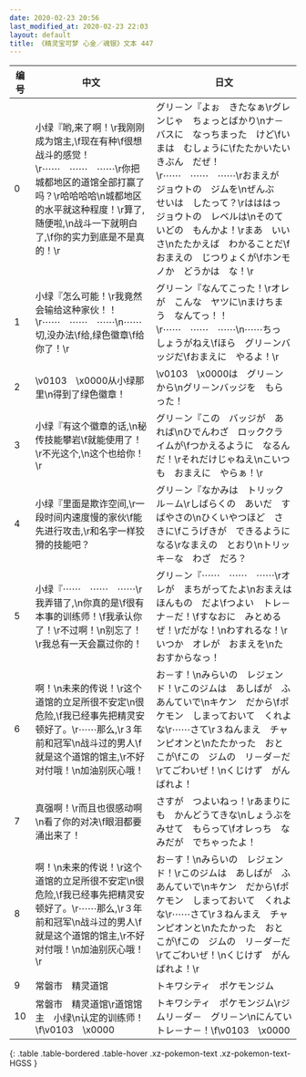 ```yaml
---
date: 2020-02-23 20:56
last_modified_at: 2020-02-23 22:03
layout: default
title: 《精灵宝可梦 心金／魂银》文本 447
---
```

| 编号 | 中文 | 日文 |
| ---- | ---- | ---- |
| 0 | 小绿『哟,来了啊！\r我刚刚成为馆主,\f现在有种\f很想战斗的感觉！\r⋯⋯　⋯⋯　⋯⋯\r你把城都地区的道馆全部打赢了吗？\r哈哈哈哈\n城都地区的水平就这种程度！\r算了,随便啦,\n战斗一下就明白了,\f你的实力到底是不是真的！\r | グリ－ン『よぉ　きたなぁ\rグレンじゃ　ちょっとばかり\nナ－バスに　なっちまった　けど\fいまは　むしょうに\fたたかいたい　きぶん　だぜ！\r⋯⋯　⋯⋯　⋯⋯\rおまえが　ジョウトの　ジムを\nぜんぶ　せいは　したって？\rはははっ　ジョウトの　レベルは\nそのていどの　もんかよ！\rまあ　いいさ\nたたかえば　わかることだ\fおまえの　じつりょくが\fホンモノか　どうかは　な！\r |
| 1 | 小绿『怎么可能！\r我竟然会输给这种家伙！！\r⋯⋯　⋯⋯　⋯⋯\n⋯⋯切,没办法\f给,绿色徽章\f给你了！\r | グリ－ン『なんてこった！\rオレが　こんな　ヤツに\nまけちまう　なんてっ！！\r⋯⋯　⋯⋯　⋯⋯\n⋯⋯ちっ　しょうがねえ\fほら　グリ－ンバッジだ\fおまえに　やるよ！\r |
| 2 | \v0103　\x0000从小绿那里\n得到了绿色徽章！ | \v0103　\x0000は　グリ－ンから\nグリ－ンバッジを　もらった！ |
| 3 | 小绿『有这个徽章的话,\n秘传技能攀岩\f就能使用了！\r不光这个,\n这个也给你！\r | グリ－ン『この　バッジが　あれば\nひでんわざ　ロッククライムが\fつかえるように　なるんだ！\rそれだけじゃねえ\nこいつも　おまえに　やらぁ！\r |
| 4 | 小绿『里面是欺诈空间,\r一段时间内速度慢的家伙\f能先进行攻击,\r和名字一样狡猾的技能吧？ | グリ－ン『なかみは　トリックル－ム\rしばらくの　あいだ　すばやさの\nひくいやつほど　さきに\fこうげきが　できるように　なる\rなまえの　とおり\nトリッキ－な　わざ　だろ？ |
| 5 | 小绿『⋯⋯　⋯⋯　⋯⋯\r我弄错了,\n你真的是\f很有本事的训练师！\f我承认你了！\r不过啊！\n别忘了！\r我总有一天会赢过你的！ | グリ－ン『⋯⋯　⋯⋯　⋯⋯\rオレが　まちがってたよ\nおまえは　ほんもの　だよ\fつよい　トレ－ナ－だ！\fすなおに　みとめるぜ！\rだがな！\nわすれるな！\rいつか　オレが　おまえを\nたおすからなっ！ |
| 6 | 啊！\n未来的传说！\r这个道馆的立足所很不安定\n很危险,\f我已经事先把精灵安顿好了。\r⋯⋯那么,\r３年前和冠军\n战斗过的男人\f就是这个道馆的馆主,\r不好对付哦！\n加油别灰心哦！ | お－す！\nみらいの　レジェンド！\rこのジムは　あしばが　ふあんていで\nキケン　だから\fポケモン　しまっておいて　くれよな\r⋯⋯さて\r３ねんまえ　チャンピオンと\nたたかった　おとこが\fこの　ジムの　リ－ダ－だ\rてごわいぜ！\nくじけず　がんばれよ！ |
| 7 | 真强啊！\r而且也很感动啊\n看了你的对决\f眼泪都要涌出来了！ | さすが　つよいねっ！\rあまりにも　かんどうてきな\nしょうぶを　みせて　もらって\fオレっち　なみだが　でちゃったよ！ |
| 8 | 啊！\n未来的传说！\r这个道馆的立足所很不安定\n很危险,\f我已经事先把精灵安顿好了。\r⋯⋯那么,\r３年前和冠军\n战斗过的男人\f就是这个道馆的馆主,\r不好对付哦！\n加油别灰心哦！\r | お－す！\nみらいの　レジェンド！\rこのジムは　あしばが　ふあんていで\nキケン　だから\fポケモン　しまっておいて　くれよな\r⋯⋯さて\r３ねんまえ　チャンピオンと\nたたかった　おとこが\fこの　ジムの　リ－ダ－だ\rてごわいぜ！\nくじけず　がんばれよ！\r |
| 9 | 常磐市　精灵道馆 | トキワシティ　ポケモンジム |
| 10 | 常磐市　精灵道馆\r道馆馆主　小绿\n认定的训练师！\f\v0103　\x0000 | トキワシティ　ポケモンジム\rジムリ－ダ－　グリ－ン\nにんてい　トレ－ナ－！\f\v0103　\x0000 |
{: .table .table-bordered .table-hover .xz-pokemon-text .xz-pokemon-text-HGSS }